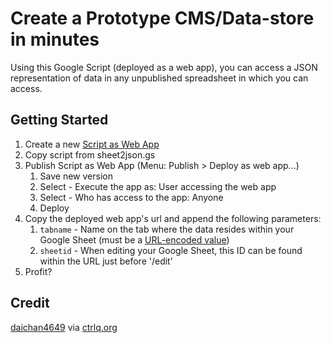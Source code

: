 # Create a Prototype CMS/Data-store in minutes
Using this Google Script (deployed as a web app), you can access a JSON representation of data in any unpublished spreadsheet in which you can access.

## Getting Started
1. Create a new [Script as Web App](https://script.google.com/intro)
2. Copy script from sheet2json.gs
3. Publish Script as Web App (Menu: Publish > Deploy as web app...)
    1. Save new version  
    2. Select - Execute the app as: User accessing the web app
    3. Select - Who has access to the app: Anyone
    4. Deploy
4. Copy the deployed web app's url and append the following parameters:
    1. `tabname` - Name on the tab where the data resides within your Google Sheet (must be a [URL-encoded value](http://meyerweb.com/eric/tools/dencoder/))
    2. `sheetid` - When editing your Google Sheet, this ID can be found within the URL just before '/edit'
5. Profit?

## Credit
[daichan4649](https://gist.github.com/daichan4649/8877801) via [ctrlq.org](http://ctrlq.org/code/20005-publish-json-google-spreadsheets)
